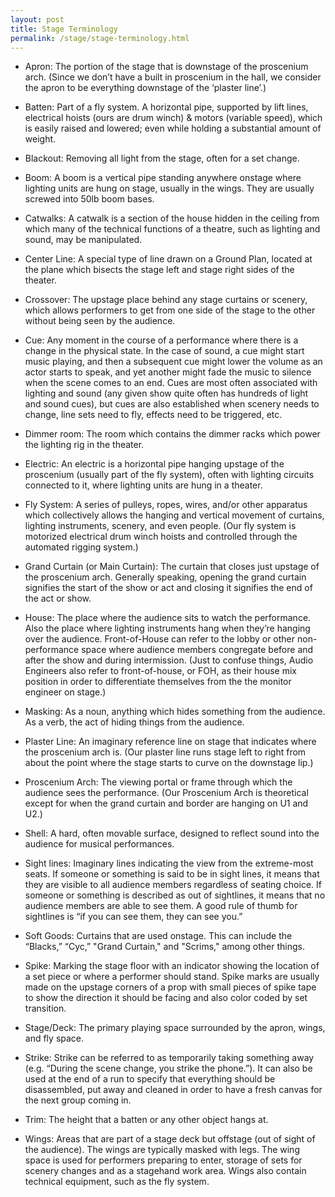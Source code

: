 ```yaml
---
layout: post
title: Stage Terminology
permalink: /stage/stage-terminology.html
---
```


* Apron: The portion of the stage that is downstage of the proscenium arch. (Since we don’t have a built in proscenium in the hall, we consider the apron to be everything downstage of the ‘plaster line’.)

* Batten: Part of a fly system. A horizontal pipe, supported by lift lines, electrical hoists (ours are drum winch) & motors (variable speed), which is easily raised and lowered; even while holding a substantial amount of weight.

* Blackout: Removing all light from the stage, often for a set change.

* Boom: A boom is a vertical pipe standing anywhere onstage where lighting units are hung on stage, usually in the wings. They are usually screwed into 50lb boom bases.

* Catwalks: A catwalk is a section of the house hidden in the ceiling from which many of the technical functions of a theatre, such as lighting and sound, may be manipulated.

* Center Line: A special type of line drawn on a Ground Plan, located at the plane which bisects the stage left and stage right sides of the theater.

* Crossover: The upstage place behind any stage curtains or scenery, which allows performers to get from one side of the stage to the other without being seen by the audience.

* Cue: Any moment in the course of a performance where there is a change in the physical state. In the case of sound, a cue might start music playing, and then a subsequent cue might lower the volume as an actor starts to speak, and yet another might fade the music to silence when the scene comes to an end. Cues are most often associated with lighting and sound (any given show quite often has hundreds of light and sound cues), but cues are also established when scenery needs to change, line sets need to fly, effects need to be triggered, etc.

* Dimmer room: The room which contains the dimmer racks which power the lighting rig in the theater.

* Electric: An electric is a horizontal pipe hanging upstage of the proscenium (usually part of the fly system), often with lighting circuits connected to it, where lighting units are hung in a theater.

* Fly System: A series of pulleys, ropes, wires, and/or other apparatus which collectively allows the hanging and vertical movement of curtains, lighting instruments, scenery, and even people. (Our fly system is motorized electrical drum winch hoists and controlled through the automated rigging system.)

* Grand Curtain (or Main Curtain): The curtain that closes just upstage of the proscenium arch. Generally speaking, opening the grand curtain signifies the start of the show or act and closing it signifies the end of the act or show.

* House: The place where the audience sits to watch the performance. Also the place where lighting instruments hang when they’re hanging over the audience. Front-of-House can refer to the lobby or other non-performance space where audience members congregate before and after the show and during intermission. (Just to confuse things, Audio Engineers also refer to front-of-house, or FOH, as their house mix position in order to differentiate themselves from the the monitor engineer on stage.)

* Masking: As a noun, anything which hides something from the audience. As a verb, the act of hiding things from the audience.

* Plaster Line: An imaginary reference line on stage that indicates where the proscenium arch is. (Our plaster line runs stage left to right from about the point where the stage starts to curve on the downstage lip.)

* Proscenium Arch: The viewing portal or frame through which the audience sees the performance. (Our Proscenium Arch is theoretical except for when the grand curtain and border are hanging on U1 and U2.)

* Shell: A hard, often movable surface, designed to reflect sound into the audience for musical performances.

* Sight lines: Imaginary lines indicating the view from the extreme-most seats. If someone or something is said to be in sight lines, it means that they are visible to all audience members regardless of seating choice. If someone or something is described as out of sightlines, it means that no audience members are able to see them. A good rule of thumb for sightlines is “if you can see them, they can see you.”

* Soft Goods: Curtains that are used onstage. This can include the “Blacks,” “Cyc,” "Grand Curtain," and "Scrims," among other things.

* Spike: Marking the stage floor with an indicator showing the location of a set piece or where a performer should stand. Spike marks are usually made on the upstage corners of a prop with small pieces of spike tape to show the direction it should be facing and also color coded by set transition.

* Stage/Deck: The primary playing space surrounded by the apron, wings, and fly space.

* Strike: Strike can be referred to as temporarily taking something away (e.g. “During the scene change, you strike the phone.”).  It can also be used at the end of a run to specify that everything should be disassembled, put away and cleaned in order to have a fresh canvas for the next group coming in.

* Trim: The height that a batten or any other object hangs at.

* Wings: Areas that are part of a stage deck but offstage (out of sight of the audience). The wings are typically masked with legs. The wing space is used for performers preparing to enter, storage of sets for scenery changes and as a stagehand work area. Wings also contain technical equipment, such as the fly system.
